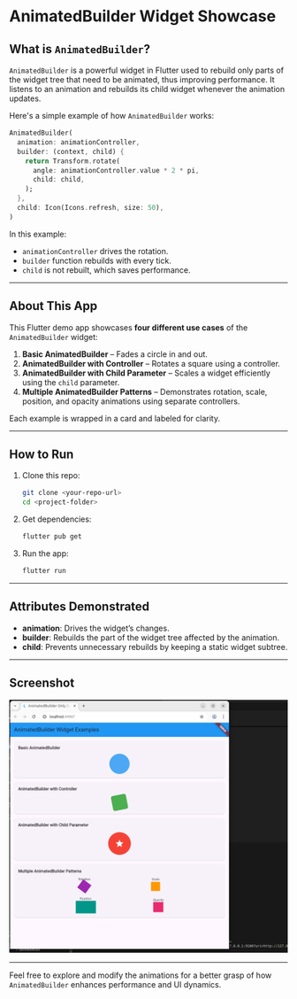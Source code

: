 
# AnimatedBuilder Widget Showcase

## What is `AnimatedBuilder`?

`AnimatedBuilder` is a powerful widget in Flutter used to rebuild only parts of the widget tree that need to be animated, thus improving performance. It listens to an animation and rebuilds its child widget whenever the animation updates.

Here's a simple example of how `AnimatedBuilder` works:

```dart
AnimatedBuilder(
  animation: animationController,
  builder: (context, child) {
    return Transform.rotate(
      angle: animationController.value * 2 * pi,
      child: child,
    );
  },
  child: Icon(Icons.refresh, size: 50),
)
```

In this example:
- `animationController` drives the rotation.
- `builder` function rebuilds with every tick.
- `child` is not rebuilt, which saves performance.

---

## About This App

This Flutter demo app showcases **four different use cases** of the `AnimatedBuilder` widget:

1. **Basic AnimatedBuilder** – Fades a circle in and out.
2. **AnimatedBuilder with Controller** – Rotates a square using a controller.
3. **AnimatedBuilder with Child Parameter** – Scales a widget efficiently using the `child` parameter.
4. **Multiple AnimatedBuilder Patterns** – Demonstrates rotation, scale, position, and opacity animations using separate controllers.

Each example is wrapped in a card and labeled for clarity.

---

## How to Run

1. Clone this repo:
   ```bash
   git clone <your-repo-url>
   cd <project-folder>
   ```
2. Get dependencies:
   ```bash
   flutter pub get
   ```
3. Run the app:
   ```bash
   flutter run
   ```

---

## Attributes Demonstrated

- **animation**: Drives the widget’s changes.
- **builder**: Rebuilds the part of the widget tree affected by the animation.
- **child**: Prevents unnecessary rebuilds by keeping a static widget subtree.

---

## Screenshot

![Demo UI](screenshot.png)

---

Feel free to explore and modify the animations for a better grasp of how `AnimatedBuilder` enhances performance and UI dynamics.

